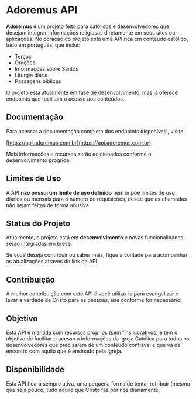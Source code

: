 # Adoremus API

**Adoremus** é um projeto feito para católicos e desenvolvedores que desejam integrar informações religiosas diretamente em seus sites ou aplicações. No coração do projeto está uma API rica em conteúdo católico, tudo em português, que inclui:

- Terços
- Orações
- Informações sobre Santos
- Liturgia diária
- Passagens bíblicas

O projeto está atualmente em fase de desenvolvimento, mas já oferece endpoints que facilitam o acesso aos conteúdos.

## Documentação

Para acessar a documentação completa dos endpoints disponíveis, visite:

[https://api.adoremus.com.br](https://api.adoremus.com.br)

Mais informações e recursos serão adicionados conforme o desenvolvimento progride.

## Limites de Uso
A API **não possui um limite de uso definido** nem impõe limites de uso diários ou mensais para o número de requisições, desde que as chamadas não sejam feitas de forma abusiva

## Status do Projeto
Atualmente, o projeto está em **desenvolvimento** e novas funcionalidades serão integradas em breve.

Se você deseja contribuir ou saber mais, fique à vontade para acompanhar as atualizações através do link da API.

## Contribuição
A melhor contribuição com esta API é você utilizá-la para evangelizar e levar a verdade de Cristo para as pessoas, use conforme for necessário!

## Objetivo
Esta API é mantida com recursos próprios (sem fins lucrativos) e tem o objetivo de facilitar o acesso a informações da Igreja Católica para todos os desenvolvedores que precisarem de um conteúdo confiável e que vá de encontro com aquilo que é ensinado pela Igreja.

## Disponibilidade
Esta API ficará sempre ativa, uma pequena forma de tentar retribuir (mesmo que seja pouco) tudo aquilo que Cristo faz por nós diariamente.